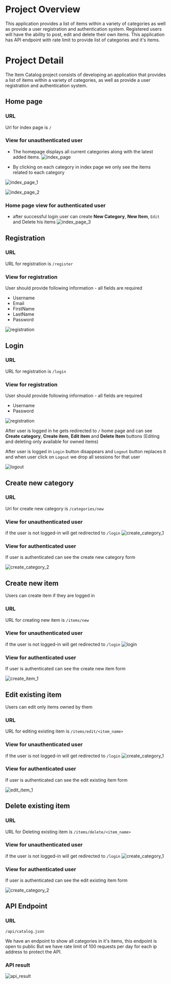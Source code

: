 # Project Overview
This application  provides a list of items within a variety of categories as well as provide a user registration and authentication system. Registered users will have the ability to post, edit and delete their own items.
This application has API endpoint with rate limit to provide list of categories and it's items.


# Project Detail

The Item Catalog project consists of developing an application that provides a list of items within a variety of categories, as well as provide a user registration and authentication system.

## Home page

### URL
Url for index page is `/`

### View for unauthenticated user

- The homepage displays all current categories along with the latest added items.
![index_page](index.png)

- By clicking on each category in index page we only see the items related to each category

![index_page_1](index_1.png)

![index_page_2](index_2.png)

### Home page view for authenticated user

- after successful login user can create **New Category**, **New Item**, `Edit` and Delete his items
![index_page_3](index_3.png)


## Registration

### URL

URL for registration is `/register`

### View for registration

User should provide following information - all fields are required

- Username
- Email
- FirstName
- LastName
- Password

![registration](registration.png)

## Login

### URL

URL for registration is `/login`

### View for registration

User should provide following information - all fields are required

- Username
- Password

![registration](login.png)

After user is logged in he gets redirected to `/` home page and can see **Create category**,
**Create item**, **Edit item** and **Delete Item** buttons (Editing and deleting only available for owned items)

After user is logged in `Login` button disappears and `Logout` button replaces it and when user click on `Logout` we drop all sessions for that user

![logout](logout.png)


## Create new category

### URL
Url for create new category is `/categories/new`

### View for unauthenticated user
if the user is not logged-in will get redirected to `/login`
![create_category_1](login.png)

### View for authenticated user
If user is authenticated can see the create new category form

![create_category_2](create_category_2.png)

## Create new item
Users can create item if they are logged in

### URL

URL for creating new item is `/items/new`

### View for unauthenticated user
if the user is not logged-in will get redirected to `/login`
![login](login.png)

### View for authenticated user
If user is authenticated can see the create new item form

![create_item_1](create_item_1.png)


## Edit existing item
Users can edit only items owned by them

### URL

URL for editing existing item is `/items/edit/<item_name>`

### View for unauthenticated user
if the user is not logged-in will get redirected to `/login`
![create_category_1](login.png)

### View for authenticated user
If user is authenticated can see the edit existing item form

![edit_item_1](edit_item_1.png)


## Delete existing item

### URL

URL for Deleting existing item is `/items/delete/<item_name>`

### View for unauthenticated user
if the user is not logged-in will get redirected to `/login`
![create_category_1](login.png)

### View for authenticated user
If user is authenticated can see the edit existing item form

![create_category_2](delete_item_1.png)



## API Endpoint

### URL
`/api/catalog.json`

We have an endpoint to show all categories in it's items, this endpoint is open to public
But we have rate limit of 100 requests per day for each ip address to protect the API.

### API result

![api_result](api_result.png)

